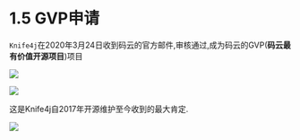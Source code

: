 # 1.5 GVP申请

`Knife4j`在2020年3月24日收到码云的官方邮件,审核通过,成为码云的GVP(**码云最有价值开源项目**)项目

![](/knife4j/images/documentation/gvp-email.png)

![](/knife4j/images/documentation/gvp3.png)

这是Knife4j自2017年开源维护至今收到的最大肯定.

![](/knife4j/images/documentation/gvp-jiangbei.jpg)

